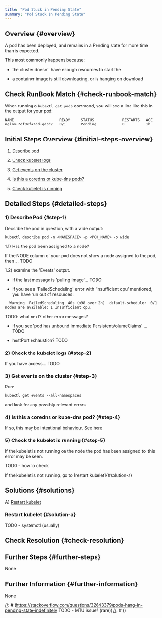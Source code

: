 ```yaml
---
title: "Pod Stuck in Pending State"
summary: "Pod Stuck In Pending State"
---
```


## Overview {#overview}

A pod has been deployed, and remains in a Pending state for more time than is expected.

This most commonly happens because:

- the cluster doesn't have enough resources to start the

- a container image is still downloading, or is hanging on download

## Check RunBook Match {#check-runbook-match}

When running a `kubectl get pods` command, you will see a line like this in the output for your pod:

```
NAME                     READY     STATUS             RESTARTS   AGE
nginx-7ef9efa7cd-qasd2   0/1       Pending            0          1h
```

## Initial Steps Overview {#initial-steps-overview}

1) [Describe pod](#step-1)

2) [Check kubelet logs](#step-2)

3) [Get events on the cluster](#step-3)

4) [Is this a coredns or kube-dns pods?](#step-4)

5) [Check kubelet is running](#step-5)

## Detailed Steps {#detailed-steps}

### 1) Describe Pod {#step-1}

Decsribe the pod in question, with a wide output:

```
kubectl describe pod -n <NAMESPACE> -p <POD_NAME> -o wide
```

1.1) Has the pod been assigned to a node?

If the NODE column of your pod does not show a node assigned to the pod, then ... TODO

1.2) examine the 'Events' output.

- If the last message is 'pulling image'... TODO

- If you see a 'FailedScheduling' error with 'Insufficient cpu' mentioned, you have run out of resources:

```
  Warning  FailedScheduling  40s (x98 over 2h)  default-scheduler  0/1 nodes are available: 1 Insufficient cpu.
```

TODO: what next? other error messages?

- If you see 'pod has unbound immediate PersistentVolumeClaims' ... TODO

- hostPort exhaustion? TODO

### 2) Check the kubelet logs {#step-2}

If you have access... TODO

### 3) Get events on the cluster {#step-3}

Run:

```
kubectl get events --all-namespaces
```

and look for any possibly relevant errors.

### 4) Is this a coredns or kube-dns pod? {#step-4}

If so, this may be intentional behaviour. See [here](https://kubernetes.io/docs/setup/production-environment/tools/kubeadm/troubleshooting-kubeadm/#coredns-or-kube-dns-is-stuck-in-the-pending-state)

### 5) Check the kubelet is running {#step-5}

If the kubelet is not running on the node the pod has been assigned to, this error may be seen.

TODO - how to check

If the kubelet is not running, go to [restart kubelet]{#solution-a}

## Solutions {#solutions}

A) [Restart kubelet](#solution-a)

### Restart kubelet {#solution-a}

TODO - systemctl (usually)

## Check Resolution {#check-resolution}

## Further Steps {#further-steps}

None

## Further Information {#further-information}

None


[//]: # (REFERENCED DOCS)
[//]: # (https://stackoverflow.com/questions/55208598/kubernetes-pods-is-in-status-pending-state DONE)
[//]: # (https://stackoverflow.com/questions/36377784/pod-in-kubernetes-always-in-pending-state DONE)
[//]: # (https://stackoverflow.com/questions/51456849/kubernetes-pods-status-is-always-pending TODO)
[//]: # (https://stackoverflow.com/questions/53868431/how-to-restart-a-kubernetes-pod-stuck-in-pending-state TODO)
[//]: # (https://stackoverflow.com/questions/59015560/pod-is-in-pending-state-on-single-node-kubernetes-cluster TODO)
[//]: # (https://stackoverflow.com/questions/48303618/pods-stuck-in-pending-state TODO)
[//]: # (https://stackoverflow.com/questions/56598189/pod-stuck-in-pending-state-after-kubectl-apply TODO)
[//]: # (https://stackoverflow.com/questions/55310076/pods-are-in-pending-state TODO)
[//]: # (https://stackoverflow.com/questions/54943271/kubernetes-pods-in-pending-state-for-indfinite-time TODO)
[//]: # (https://stackoverflow.com/questions/46424423/pod-hangs-in-pending-state TODO)
[//]: # (https://stackoverflow.com/questions/52609257/coredns-in-pending-state-in-kubernetes-cluster TODO)
[//]: # (https://stackoverflow.com/questions/32643379/pods-hang-in-pending-state-indefinitely TODO - MTU issue? (rare))
[//]: # ()
